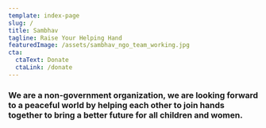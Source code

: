 ```yaml
---
template: index-page
slug: /
title: Sambhav
tagline: Raise Your Helping Hand
featuredImage: /assets/sambhav_ngo_team_working.jpg
cta:
  ctaText: Donate
  ctaLink: /donate
---
```

<!--StartFragment-->

### We are a non-government organization, we are looking forward to a peaceful world by helping each other to join hands together to bring a better future for all children and women.

<!--EndFragment-->